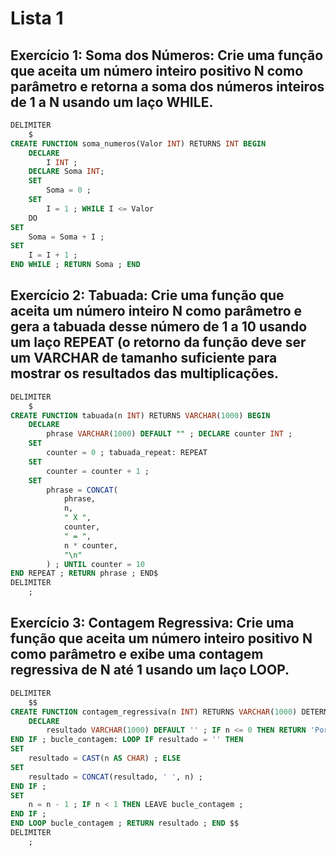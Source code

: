 # Lista 1

## Exercício 1: Soma dos Números: Crie uma função que aceita um número inteiro positivo N como parâmetro e retorna a soma dos números inteiros de 1 a N usando um laço WHILE.

```sql
DELIMITER
    $
CREATE FUNCTION soma_numeros(Valor INT) RETURNS INT BEGIN
    DECLARE
        I INT ;
    DECLARE Soma INT;
    SET
        Soma = 0 ;
    SET
        I = 1 ; WHILE I <= Valor
    DO
SET
    Soma = Soma + I ;
SET
    I = I + 1 ;
END WHILE ; RETURN Soma ; END
```

## Exercício 2: Tabuada: Crie uma função que aceita um número inteiro N como parâmetro e gera a tabuada desse número de 1 a 10 usando um laço REPEAT (o retorno da função deve ser um VARCHAR de tamanho suficiente para mostrar os resultados das multiplicações.

```sql
DELIMITER
    $
CREATE FUNCTION tabuada(n INT) RETURNS VARCHAR(1000) BEGIN
    DECLARE
        phrase VARCHAR(1000) DEFAULT "" ; DECLARE counter INT ;
    SET
        counter = 0 ; tabuada_repeat: REPEAT
    SET
        counter = counter + 1 ;
    SET
        phrase = CONCAT(
            phrase,
            n,
            " X ",
            counter,
            " = ",
            n * counter,
            "\n"
        ) ; UNTIL counter = 10
END REPEAT ; RETURN phrase ; END$
DELIMITER
    ;
```

## Exercício 3: Contagem Regressiva: Crie uma função que aceita um número inteiro positivo N como parâmetro e exibe uma contagem regressiva de N até 1 usando um laço LOOP.

```sql
DELIMITER
    $$
CREATE FUNCTION contagem_regressiva(n INT) RETURNS VARCHAR(1000) DETERMINISTIC BEGIN
    DECLARE
        resultado VARCHAR(1000) DEFAULT '' ; IF n <= 0 THEN RETURN 'Por favor, forneça um número inteiro positivo.' ;
END IF ; bucle_contagem: LOOP IF resultado = '' THEN
SET
    resultado = CAST(n AS CHAR) ; ELSE
SET
    resultado = CONCAT(resultado, ' ', n) ;
END IF ;
SET
    n = n - 1 ; IF n < 1 THEN LEAVE bucle_contagem ;
END IF ;
END LOOP bucle_contagem ; RETURN resultado ; END $$
DELIMITER
    ;
```
